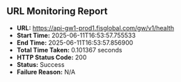 ## URL Monitoring Report

- **URL:** https://api-gw1-prod1.fisglobal.com/gw/v1/health
- **Start Time:** 2025-06-11T16:53:57.755533
- **End Time:** 2025-06-11T16:53:57.856900
- **Total Time Taken:** 0.101367 seconds
- **HTTP Status Code:** 200
- **Status:** Success
- **Failure Reason:** N/A
